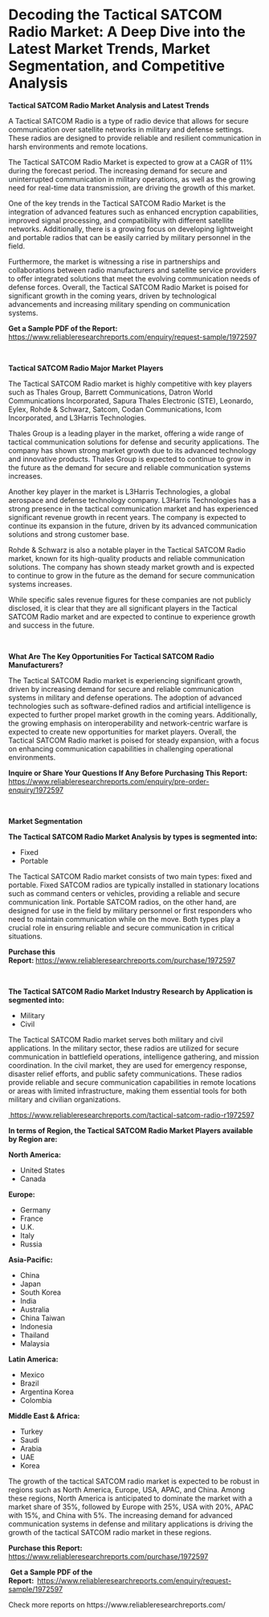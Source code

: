 <p><h1>Decoding the Tactical SATCOM Radio Market: A Deep Dive into the Latest Market Trends, Market Segmentation, and Competitive Analysis</h1></p><p><strong>Tactical SATCOM Radio Market Analysis and Latest Trends</strong></p>
<p><p>A Tactical SATCOM Radio is a type of radio device that allows for secure communication over satellite networks in military and defense settings. These radios are designed to provide reliable and resilient communication in harsh environments and remote locations.</p><p>The Tactical SATCOM Radio Market is expected to grow at a CAGR of 11% during the forecast period. The increasing demand for secure and uninterrupted communication in military operations, as well as the growing need for real-time data transmission, are driving the growth of this market.</p><p>One of the key trends in the Tactical SATCOM Radio Market is the integration of advanced features such as enhanced encryption capabilities, improved signal processing, and compatibility with different satellite networks. Additionally, there is a growing focus on developing lightweight and portable radios that can be easily carried by military personnel in the field.</p><p>Furthermore, the market is witnessing a rise in partnerships and collaborations between radio manufacturers and satellite service providers to offer integrated solutions that meet the evolving communication needs of defense forces. Overall, the Tactical SATCOM Radio Market is poised for significant growth in the coming years, driven by technological advancements and increasing military spending on communication systems.</p></p>
<p><strong>Get a Sample PDF of the Report:&nbsp;</strong> <a href="https://www.reliableresearchreports.com/enquiry/request-sample/1972597">https://www.reliableresearchreports.com/enquiry/request-sample/1972597</a></p>
<p>&nbsp;</p>
<p><strong>Tactical SATCOM Radio Major Market Players</strong></p>
<p><p>The Tactical SATCOM Radio market is highly competitive with key players such as Thales Group, Barrett Communications, Datron World Communications Incorporated, Sapura Thales Electronic (STE), Leonardo, Eylex, Rohde & Schwarz, Satcom, Codan Communications, Icom Incorporated, and L3Harris Technologies.</p><p>Thales Group is a leading player in the market, offering a wide range of tactical communication solutions for defense and security applications. The company has shown strong market growth due to its advanced technology and innovative products. Thales Group is expected to continue to grow in the future as the demand for secure and reliable communication systems increases.</p><p>Another key player in the market is L3Harris Technologies, a global aerospace and defense technology company. L3Harris Technologies has a strong presence in the tactical communication market and has experienced significant revenue growth in recent years. The company is expected to continue its expansion in the future, driven by its advanced communication solutions and strong customer base.</p><p>Rohde & Schwarz is also a notable player in the Tactical SATCOM Radio market, known for its high-quality products and reliable communication solutions. The company has shown steady market growth and is expected to continue to grow in the future as the demand for secure communication systems increases.</p><p>While specific sales revenue figures for these companies are not publicly disclosed, it is clear that they are all significant players in the Tactical SATCOM Radio market and are expected to continue to experience growth and success in the future.</p></p>
<p>&nbsp;</p>
<p><strong>What Are The Key Opportunities For Tactical SATCOM Radio Manufacturers?</strong></p>
<p><p>The Tactical SATCOM Radio market is experiencing significant growth, driven by increasing demand for secure and reliable communication systems in military and defense operations. The adoption of advanced technologies such as software-defined radios and artificial intelligence is expected to further propel market growth in the coming years. Additionally, the growing emphasis on interoperability and network-centric warfare is expected to create new opportunities for market players. Overall, the Tactical SATCOM Radio market is poised for steady expansion, with a focus on enhancing communication capabilities in challenging operational environments.</p></p>
<p><strong>Inquire or Share Your Questions If Any Before Purchasing This Report:</strong> <a href="https://www.reliableresearchreports.com/enquiry/pre-order-enquiry/1972597">https://www.reliableresearchreports.com/enquiry/pre-order-enquiry/1972597</a></p>
<p>&nbsp;</p>
<p><strong>Market Segmentation</strong></p>
<p><strong>The Tactical SATCOM Radio Market Analysis by types is segmented into:</strong></p>
<p><ul><li>Fixed</li><li>Portable</li></ul></p>
<p><p>The Tactical SATCOM Radio market consists of two main types: fixed and portable. Fixed SATCOM radios are typically installed in stationary locations such as command centers or vehicles, providing a reliable and secure communication link. Portable SATCOM radios, on the other hand, are designed for use in the field by military personnel or first responders who need to maintain communication while on the move. Both types play a crucial role in ensuring reliable and secure communication in critical situations.</p></p>
<p><strong>Purchase this Report:&nbsp;</strong><a href="https://www.reliableresearchreports.com/purchase/1972597">https://www.reliableresearchreports.com/purchase/1972597</a></p>
<p>&nbsp;</p>
<p><strong>The Tactical SATCOM Radio Market Industry Research by Application is segmented into:</strong></p>
<p><ul><li>Military</li><li>Civil</li></ul></p>
<p><p>The Tactical SATCOM Radio market serves both military and civil applications. In the military sector, these radios are utilized for secure communication in battlefield operations, intelligence gathering, and mission coordination. In the civil market, they are used for emergency response, disaster relief efforts, and public safety communications. These radios provide reliable and secure communication capabilities in remote locations or areas with limited infrastructure, making them essential tools for both military and civilian organizations.</p></p>
<p><a href="https://www.reliableresearchreports.com/tactical-satcom-radio-r1972597">&nbsp;https://www.reliableresearchreports.com/tactical-satcom-radio-r1972597</a></p>
<p><strong>In terms of Region, the Tactical SATCOM Radio Market Players available by Region are:</strong></p>
<p>
    <p> <strong> North America: </strong>
        <ul>
            <li>United States</li>
            <li>Canada</li>
        </ul>
        </p> 
    <p> <strong> Europe: </strong>
        <ul>
            <li>Germany</li>
            <li>France</li>
            <li>U.K.</li>
            <li>Italy</li>
            <li>Russia</li>
        </ul>
        </p> 
    <p> <strong> Asia-Pacific: </strong>
        <ul>
            <li>China</li>
            <li>Japan</li>
            <li>South Korea</li>
            <li>India</li>
            <li>Australia</li>
            <li>China Taiwan</li>
            <li>Indonesia</li>
            <li>Thailand</li>
            <li>Malaysia</li>
        </ul>
        </p> 
    <p> <strong> Latin America: </strong>
        <ul>
            <li>Mexico</li>
            <li>Brazil</li>
            <li>Argentina Korea</li>
            <li>Colombia</li>
        </ul>
        </p> 
    <p> <strong> Middle East & Africa: </strong>
        <ul>
            <li>Turkey</li>
            <li>Saudi</li>
            <li>Arabia</li>
            <li>UAE</li>
            <li>Korea</li>
        </ul>
    </p>
    </p>
<p><p>The growth of the tactical SATCOM radio market is expected to be robust in regions such as North America, Europe, USA, APAC, and China. Among these regions, North America is anticipated to dominate the market with a market share of 35%, followed by Europe with 25%, USA with 20%, APAC with 15%, and China with 5%. The increasing demand for advanced communication systems in defense and military applications is driving the growth of the tactical SATCOM radio market in these regions.</p></p>
<p><strong>Purchase this Report: </strong><a href="https://www.reliableresearchreports.com/purchase/1972597">https://www.reliableresearchreports.com/purchase/1972597</a></p>
<p>&nbsp;<strong>Get a Sample PDF of the Report:&nbsp;&nbsp;</strong><a href="https://www.reliableresearchreports.com/enquiry/request-sample/1972597">https://www.reliableresearchreports.com/enquiry/request-sample/1972597</a></p>
<p><strong></strong></p>
<p>Check more reports on https://www.reliableresearchreports.com/</p>